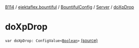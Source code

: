 [B114](../../../index.md) / [ejektaflex.bountiful](../../index.md) / [BountifulConfig](../index.md) / [Server](index.md) / [doXpDrop](./do-xp-drop.md)

# doXpDrop

`var doXpDrop: ConfigValue<`[`Boolean`](https://kotlinlang.org/api/latest/jvm/stdlib/kotlin/-boolean/index.html)`>` [(source)](https://github.com/ejektaflex/Bountiful/tree/develop/src/main/kotlin/ejektaflex/bountiful/BountifulConfig.kt#L127)
